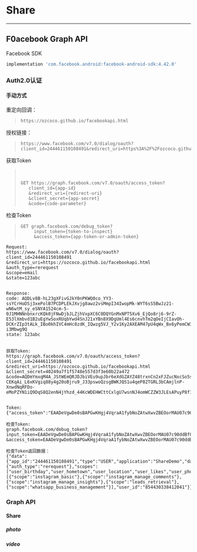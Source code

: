 # Share

------

## F0acebook Graph API

Facebook SDK

```groovy
implementation 'com.facebook.android:facebook-android-sdk:4.42.0'
```



### Auth2.0认证

#### 手动方式

重定向回调：

> ```
> https://ozcoco.github.io/facebookapi.html
> ```
>
> 

授权链接：

> ```
> https://www.facebook.com/v7.0/dialog/oauth?client_id=244461150108491&redirect_uri=https%3A%2F%2Fozcoco.github.io%2Ffacebookapi.html&auth_type=rerequest&scope=email
> ```
>
> 

获取Token

> ​        
>
> ```
> GET https://graph.facebook.com/v7.0/oauth/access_token?
>    client_id={app-id}
>    &redirect_uri={redirect-uri}
>    &client_secret={app-secret}
>    &code={code-parameter}
> ```

检查Token

> ```
> GET graph.facebook.com/debug_token?
>      input_token={token-to-inspect}
>      &access_token={app-token-or-admin-token}
> ```
>
> 

```shell
Request:
https://www.facebook.com/v7.0/dialog/oauth?
client_id=244461150108491
&redirect_uri=https://ozcoco.github.io/facebookapi.html
&auth_type=rerequest
&scope=email
&state=123abc


Response:
code: AQDLv8B-hL23gXFivGJkY0nPKWQ0co_YY3-ssYCrHoDSj3xePolB7PCDPLEkJXvjg8awz2vsMmpI34IwopMk-WYT6sS5BwJz21-wN6wtM_sy_eSNYA1524cm-5-0J1MHNNnbnxrcKQk0jFNwDjbJLZjhVxpXC6C0DQYGnMxNPT5Xv6_EjQo8rj6-9rZ-E53lXmbvd1B2uEgYwSoxRUqbYwd4SnJ21xYBn8X9DgUml4Es6cnvhTm2qOeIjCIavOh-DCKrZIp3tALk_IBo0khIVC4mHc8zdK_IQwzg5VJ_Y2v1Ky2AXEAM47pU4qWx_Bx6yPemCW3CS4_vZlYg7EUIpsYa_Uq7HRciBdEjn-i3Mbwg9Q
state: 123abc


获取Token:
https://graph.facebook.com/v7.0/oauth/access_token?
client_id=244461150108491
&redirect_uri=https://ozcoco.github.io/facebookapi.html
&client_secret=40249a7f1f5748e557d3f3e60b22a472
&code=AQDmYmxqM4A_JStWEmQRJDJbiVEu9upJbr6eXdGZAYZ48trxnCn2xFJZucNxcSo5snfpg3i1rxRCfs0Cwax7Tqns2Zj4GURak37GpHUQ4PwSjS9AcEIGNCIg94Mah711zFJABD6hXT8kRPln0jEdvjyjx4yBmCynvlq4NM2n4XDNSoR9idv568Jk5y69xo6N0bu-CEKqAi_L6xKVgiq88y4g20oBjru9_J33pswoQzsgBWKJQS1u4qeP82TGRL3bCAmjlnP-XnwdNqRFDo-eMoPZYN1iQ9DqS8Q2enN4jYhzd_44KcWDEHWCttCxlgU7wsnNJ4omWCZZW3JLEsAPuyP8f125LazOnfYASYhCUDW00A


Token:
{"access_token":"EAADeVgwDe0sBAPGwKHgj4VqraA1fybNoZAtwXwvZBEOorMAU07c90ddBf0gqIY0JL2O5KJRXka8tm6k1sZA1chmjCe2ZAAwWkkr3a84wXZCTW3HDngdNgHTTcVqFcxlAvwhfmQtdaJyZCt0E4hlaYWzH4ZCAWeNlmSPzGrZC07yOtV2ZAeIm3YgjaLnU42T7aflkgxn0kZCnwaOgZDZD","token_type":"bearer","expires_in":5181143,"auth_type":"rerequest"}

检查Token:
graph.facebook.com/debug_token?
input_token=EAADeVgwDe0sBAPGwKHgj4VqraA1fybNoZAtwXwvZBEOorMAU07c90ddBf0gqIY0JL2O5KJRXka8tm6k1sZA1chmjCe2ZAAwWkkr3a84wXZCTW3HDngdNgHTTcVqFcxlAvwhfmQtdaJyZCt0E4hlaYWzH4ZCAWeNlmSPzGrZC07yOtV2ZAeIm3YgjaLnU42T7aflkgxn0kZCnwaOgZDZD
&access_token=EAADeVgwDe0sBAPGwKHgj4VqraA1fybNoZAtwXwvZBEOorMAU07c90ddBf0gqIY0JL2O5KJRXka8tm6k1sZA1chmjCe2ZAAwWkkr3a84wXZCTW3HDngdNgHTTcVqFcxlAvwhfmQtdaJyZCt0E4hlaYWzH4ZCAWeNlmSPzGrZC07yOtV2ZAeIm3YgjaLnU42T7aflkgxn0kZCnwaOgZDZD

检查Token返回数据：
{"data":{"app_id":"244461150108491","type":"USER","application":"ShareDemo","data_access_expires_at":1597316802,"expires_at":1594721998,"is_valid":true,"issued_at":1589537998,"metadata":{"auth_type":"rerequest"},"scopes":["user_birthday","user_hometown","user_location","user_likes","user_photos","user_videos","user_friends","user_status","user_tagged_places","user_posts","user_gender","user_link","user_age_range","email","read_insights","publish_video","catalog_management","instagram_basic","instagram_manage_comments","instagram_manage_insights","leads_retrieval","whatsapp_business_management","public_profile"],"granular_scopes":[{"scope":"instagram_basic"},{"scope":"instagram_manage_comments"},{"scope":"instagram_manage_insights"},{"scope":"leads_retrieval"},{"scope":"whatsapp_business_management"}],"user_id":"854430338412041"}}
```



### Graph API

#### Share

##### photo

##### video